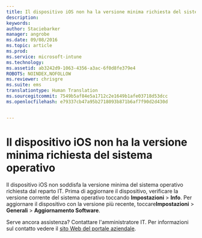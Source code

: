 ```yaml
---
title: Il dispositivo iOS non ha la versione minima richiesta del sistema operativo | Microsoft Intune
description: 
keywords: 
author: Staciebarker
manager: angrobe
ms.date: 09/08/2016
ms.topic: article
ms.prod: 
ms.service: microsoft-intune
ms.technology: 
ms.assetid: ab3242d9-1063-4356-a3ac-6f0d8fe379e4
ROBOTS: NOINDEX,NOFOLLOW
ms.reviewer: chrisgre
ms.suite: ems
translationtype: Human Translation
ms.sourcegitcommit: 7549b5af84e5a1712c2e1649b1afe03718d53dcc
ms.openlocfilehash: e79337cb47a95b2718093b871b6af7f90d2d430d


---
```



# Il dispositivo iOS non ha la versione minima richiesta del sistema operativo

Il dispositivo iOS non soddisfa la versione minima del sistema operativo richiesta dal reparto IT.  Prima di aggiornare il dispositivo, verificare la versione corrente del sistema operativo toccando **Impostazioni** &gt; **Info**. Per aggiornare il dispositivo con la versione più recente, toccare**Impostazioni** &gt; **Generali** &gt; **Aggiornamento Software**.

Serve ancora assistenza? Contattare l'amministratore IT. Per informazioni sul contatto vedere il [sito Web del portale aziendale](http://portal.manage.microsoft.com).





<!--HONumber=Sep16_HO2-->


